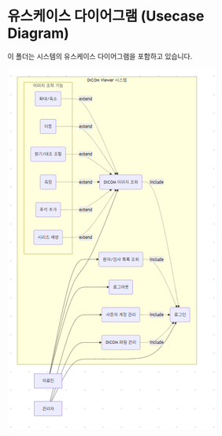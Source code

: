 # 유스케이스 다이어그램 (Usecase Diagram)

이 폴더는 시스템의 유스케이스 다이어그램을 포함하고 있습니다.

![유즈케이스 다이어그램](./유즈케이스%20다이어그램.png)
